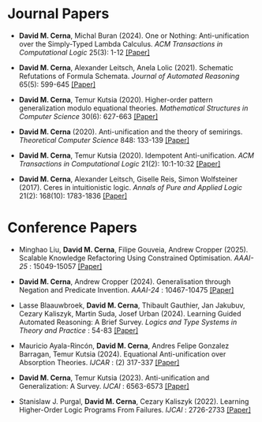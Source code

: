 # Journal Papers

- <strong>David M. Cerna</strong>, Michal Buran (2024). One or Nothing: Anti-unification over the Simply-Typed Lambda Calculus. 
 <em> ACM Transactions in  Computational Logic </em> 25(3): 1-12 [[Paper]](https://dl.acm.org/doi/10.1145/3654798) 

- <strong>David M. Cerna</strong>, Alexander Leitsch, Anela Lolic (2021). Schematic Refutations of Formula Schemata. 
 <em> Journal of Automated Reasoning </em>  65(5): 599-645 [[Paper]](https://link.springer.com/article/10.1007/s10817-020-09583-8) 

- <strong>David M. Cerna</strong>, Temur Kutsia (2020). Higher-order pattern generalization modulo equational theories. 
 <em> Mathematical Structures in Computer Science </em>  30(6): 627-663  [[Paper]](https://www.cambridge.org/core/journals/mathematical-structures-in-computer-science/article/higherorder-pattern-generalization-modulo-equational-theories/88E26F155F0FD02B3EDD648971D9AD1B) 

- <strong>David M. Cerna</strong> (2020). Anti-unification and the theory of semirings. 
 <em> Theoretical Computer Science </em> 848: 133-139  [[Paper]](https://www.sciencedirect.com/science/article/pii/S0304397520306034?via%3Dihub) 

- <strong>David M. Cerna</strong>, Temur Kutsia (2020). Idempotent Anti-unification. 
 <em> ACM Transactions in  Computational Logic </em> 21(2): 10:1-10:32 [[Paper]](https://dl.acm.org/doi/10.1145/3359060) 

- <strong>David M. Cerna</strong>, Alexander Leitsch, Giselle Reis, Simon Wolfsteiner (2017). Ceres in intuitionistic logic. 
 <em> Annals of Pure and Applied Logic </em> 21(2): 168(10): 1783-1836 [[Paper]](https://dl.acm.org/doi/10.1145/3359060) 

# Conference Papers

- Minghao Liu, <strong>David M. Cerna</strong>, Filipe Gouveia, Andrew Cropper (2025). Scalable Knowledge Refactoring Using Constrained Optimisation.
 <em> AAAI-25 </em>: 15049-15057 [[Paper]](https://ojs.aaai.org/index.php/AAAI/article/view/33650) 

-  <strong>David M. Cerna</strong>, Andrew Cropper (2024). Generalisation through Negation and Predicate Invention.
 <em> AAAI-24 </em>:  10467-10475 [[Paper]](https://doi.org/10.1609/aaai.v38i9.28915) 

-  Lasse Blaauwbroek, <strong>David M. Cerna</strong>, Thibault Gauthier, Jan Jakubuv, Cezary Kaliszyk, Martin Suda, Josef Urban (2024). Learning Guided Automated Reasoning: A Brief Survey.
 <em> Logics and Type Systems in Theory and Practice </em>:  54-83 [[Paper]](https://doi.org/10.1007/978-3-031-61716-4_4) 

-  Mauricio Ayala-Rincón, <strong>David M. Cerna</strong>, Andres Felipe Gonzalez Barragan, Temur Kutsia (2024). Equational Anti-unification over Absorption Theories.
 <em> IJCAR </em>: (2)  317-337 [[Paper]](https://doi.org/10.1007/978-3-031-63501-4_17) 

-  <strong>David M. Cerna</strong>, Temur Kutsia (2023). Anti-unification and Generalization: A Survey.
 <em> IJCAI </em>:  6563-6573 [[Paper]](https://doi.org/10.24963/ijcai.2023/736) 

- Stanislaw J. Purgal, <strong>David M. Cerna</strong>, Cezary Kaliszyk (2022). Learning Higher-Order Logic Programs From Failures.
 <em> IJCAI </em>:  2726-2733 [[Paper]](https://doi.org/10.24963/ijcai.2023/736)


